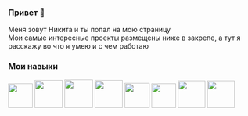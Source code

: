 ### Привет 👋
Меня зовут Никита и ты попал на мою страницу<br>
Мои самые интересные проекты размещены ниже в закрепе, а тут я расскажу во что я умею и с чем работаю<br>

### Мои навыки
<img src="https://static-00.iconduck.com/assets.00/c-sharp-c-icon-1822x2048-wuf3ijab.png" width=50/> <img src="https://cdn-icons-png.flaticon.com/512/6132/6132222.png" width=57/> <img src="https://cdn.iconscout.com/icon/free/png-256/free-python-3521655-2945099.png?f=webp" width=58/> <img src="https://cdn-icons-png.flaticon.com/512/732/732212.png" width=57/> <img src="https://static-00.iconduck.com/assets.00/file-type-css-icon-1806x2048-r5fwjl3p.png" width=51/> <img src="https://cdn.worldvectorlogo.com/logos/javascript-1.svg" width=50/> <img src="https://preview.redd.it/81nwobjayd181.png?width=512&format=png&auto=webp&s=027cac2b3ddd6f7b3f5e60a783706d1d0e8151ec" width=56/> <img src="https://cdn-icons-png.freepik.com/512/5968/5968282.png" width=56/>
